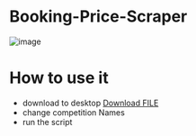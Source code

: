 # Booking-Price-Scraper
![image](https://user-images.githubusercontent.com/51888893/219661216-062ea266-46c1-4c09-92f5-87bff48a4d69.png)

# How to use it
- download to desktop <a id="raw-url" href="https://raw.githubusercontent.com/ortizfram/Booking-Price-Scraper/blob/main/script.py">Download FILE</a>
- change competition Names
- run the script
